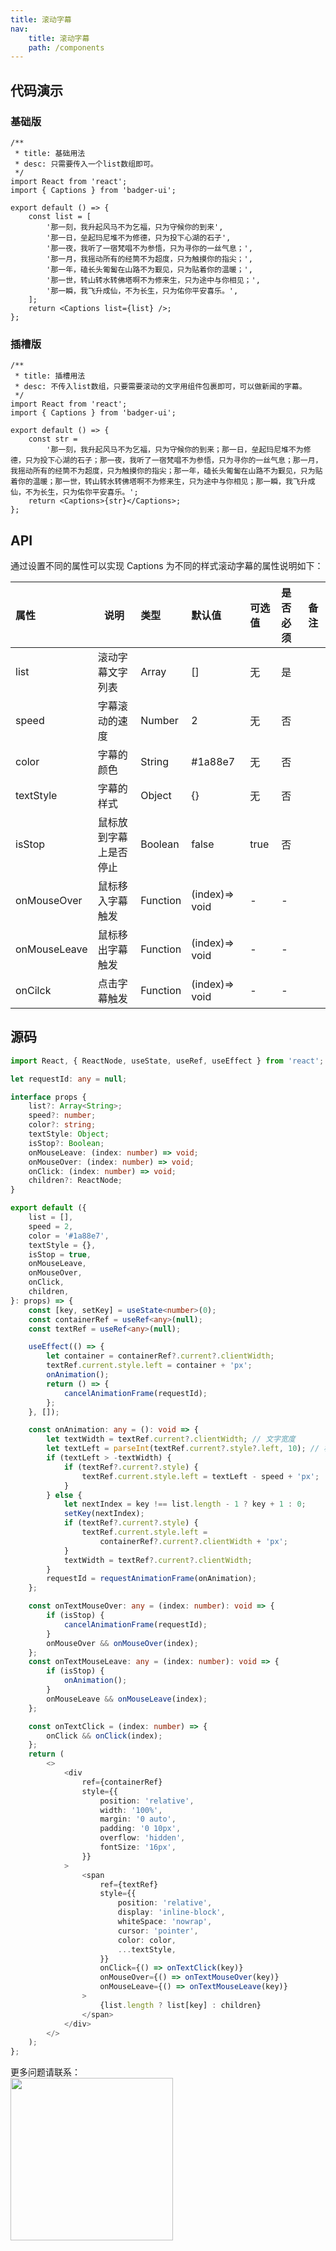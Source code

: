 ```yaml
---
title: 滚动字幕
nav:
    title: 滚动字幕
    path: /components
---
```


## 代码演示

### 基础版

```tsx
/**
 * title: 基础用法
 * desc: 只需要传入一个list数组即可。
 */
import React from 'react';
import { Captions } from 'badger-ui';

export default () => {
	const list = [
		'那一刻，我升起风马不为乞福，只为守候你的到来',
		'那一日，垒起玛尼堆不为修德，只为投下心湖的石子',
		'那一夜，我听了一宿梵唱不为参悟，只为寻你的一丝气息；',
		'那一月，我摇动所有的经筒不为超度，只为触摸你的指尖；',
		'那一年，磕长头匍匐在山路不为觐见，只为贴着你的温暖；',
		'那一世，转山转水转佛塔啊不为修来生，只为途中与你相见；',
		'那一瞬，我飞升成仙，不为长生，只为佑你平安喜乐。',
	];
	return <Captions list={list} />;
};
```

### 插槽版

```tsx
/**
 * title: 插槽用法
 * desc: 不传入list数组，只要需要滚动的文字用组件包裹即可，可以做新闻的字幕。
 */
import React from 'react';
import { Captions } from 'badger-ui';

export default () => {
	const str =
		'那一刻，我升起风马不为乞福，只为守候你的到来；那一日，垒起玛尼堆不为修德，只为投下心湖的石子；那一夜，我听了一宿梵唱不为参悟，只为寻你的一丝气息；那一月，我摇动所有的经筒不为超度，只为触摸你的指尖；那一年，磕长头匍匐在山路不为觐见，只为贴着你的温暖；那一世，转山转水转佛塔啊不为修来生，只为途中与你相见；那一瞬，我飞升成仙，不为长生，只为佑你平安喜乐。';
	return <Captions>{str}</Captions>;
};
```

## API

通过设置不同的属性可以实现 Captions 为不同的样式滚动字幕的属性说明如下：

| 属性         | 说明                   | 类型     | 默认值         | 可选值 | 是否必须 | 备注 |
| :----------- | ---------------------- | :------- | :------------- | :----- | :------- | :--- |
| list         | 滚动字幕文字列表       | Array    | []             | 无     | 是       |      |
| speed        | 字幕滚动的速度         | Number   | 2              | 无     | 否       |      |
| color        | 字幕的颜色             | String   | #1a88e7        | 无     | 否       |      |
| textStyle    | 字幕的样式             | Object   | {}             | 无     | 否       |      |
| isStop       | 鼠标放到字幕上是否停止 | Boolean  | false          | true   | 否       |      |
| onMouseOver  | 鼠标移入字幕触发       | Function | (index)=> void | -      | -        |      |
| onMouseLeave | 鼠标移出字幕触发       | Function | (index)=> void | -      | -        |      |
| onCilck      | 点击字幕触发           | Function | (index)=> void | -      | -        |      |

## 源码

```ts
import React, { ReactNode, useState, useRef, useEffect } from 'react';

let requestId: any = null;

interface props {
	list?: Array<String>;
	speed?: number;
	color?: string;
	textStyle: Object;
	isStop?: Boolean;
	onMouseLeave: (index: number) => void;
	onMouseOver: (index: number) => void;
	onClick: (index: number) => void;
	children?: ReactNode;
}

export default ({
	list = [],
	speed = 2,
	color = '#1a88e7',
	textStyle = {},
	isStop = true,
	onMouseLeave,
	onMouseOver,
	onClick,
	children,
}: props) => {
	const [key, setKey] = useState<number>(0);
	const containerRef = useRef<any>(null);
	const textRef = useRef<any>(null);

	useEffect(() => {
		let container = containerRef?.current?.clientWidth;
		textRef.current.style.left = container + 'px';
		onAnimation();
		return () => {
			cancelAnimationFrame(requestId);
		};
	}, []);

	const onAnimation: any = (): void => {
		let textWidth = textRef.current?.clientWidth; // 文字宽度
		let textLeft = parseInt(textRef.current?.style?.left, 10); // 相对父元素偏移距离
		if (textLeft > -textWidth) {
			if (textRef?.current?.style) {
				textRef.current.style.left = textLeft - speed + 'px';
			}
		} else {
			let nextIndex = key !== list.length - 1 ? key + 1 : 0;
			setKey(nextIndex);
			if (textRef?.current?.style) {
				textRef.current.style.left =
					containerRef?.current?.clientWidth + 'px';
			}
			textWidth = textRef?.current?.clientWidth;
		}
		requestId = requestAnimationFrame(onAnimation);
	};

	const onTextMouseOver: any = (index: number): void => {
		if (isStop) {
			cancelAnimationFrame(requestId);
		}
		onMouseOver && onMouseOver(index);
	};
	const onTextMouseLeave: any = (index: number): void => {
		if (isStop) {
			onAnimation();
		}
		onMouseLeave && onMouseLeave(index);
	};

	const onTextClick = (index: number) => {
		onClick && onClick(index);
	};
	return (
		<>
			<div
				ref={containerRef}
				style={{
					position: 'relative',
					width: '100%',
					margin: '0 auto',
					padding: '0 10px',
					overflow: 'hidden',
					fontSize: '16px',
				}}
			>
				<span
					ref={textRef}
					style={{
						position: 'relative',
						display: 'inline-block',
						whiteSpace: 'nowrap',
						cursor: 'pointer',
						color: color,
						...textStyle,
					}}
					onClick={() => onTextClick(key)}
					onMouseOver={() => onTextMouseOver(key)}
					onMouseLeave={() => onTextMouseLeave(key)}
				>
					{list.length ? list[key] : children}
				</span>
			</div>
		</>
	);
};
```

更多问题请联系： <br />
<img src="http://ibadgers.cn/images/wechat.jpeg" width="260" />
